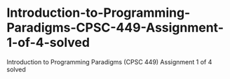 # Introduction-to-Programming-Paradigms-CPSC-449-Assignment-1-of-4-solved
Introduction to Programming Paradigms (CPSC 449) Assignment 1 of 4 solved
